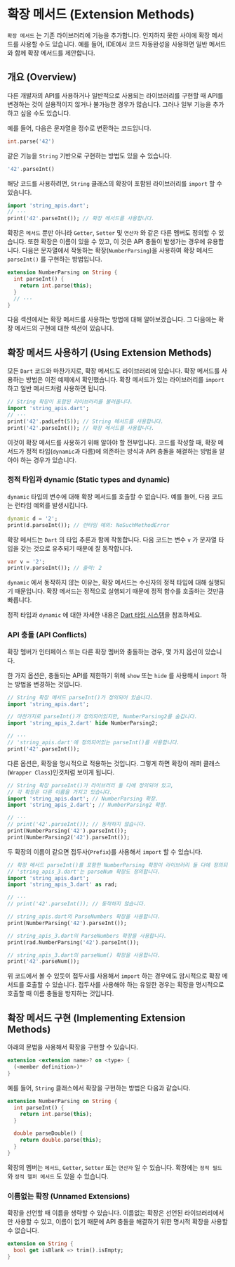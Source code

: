 # 확장 메서드 (Extension Methods)
`확장 메서드` 는 기존 라이브러리에 기능을 추가합니다. 인지하지 못한 사이에 확장 메서드를 사용할 수도 있습니다. 예를 들어, IDE에서 코드 자동완성을 사용하면 일반 메서드와 함께 확장 메서드를 제안합니다.

## 개요 (Overview)
다른 개발자의 API를 사용하거나 일반적으로 사용되는 라이브러리를 구현할 때 API를 변경하는 것이 실용적이지 않거나 불가능한 경우가 많습니다. 그러나 일부 기능을 추가하고 싶을 수도 있습니다.

예를 들어, 다음은 문자열을 정수로 변환하는 코드입니다.
```dart
int.parse('42')
```

같은 기능을 `String` 기반으로 구현하는 방법도 있을 수 있습니다.
```dart
'42'.parseInt()
```

해당 코드를 사용하려면, `String` 클래스의 확장이 포함된 라이브러리를 `import` 할 수 있습니다.
```dart
import 'string_apis.dart';
// ···
print('42'.parseInt()); // 확장 메서드를 사용합니다.
```

확장은 `메서드` 뿐만 아니라 `Getter`, `Setter` 및 `연산자` 와 같은 다른 멤버도 정의할 수 있습니다. 또한 확장은 이름이 있을 수 있고, 이 것은 API 충돌이 발생가는 경우에 유용합니다. 다음은 문자열에서 작동하는 확장(`NumberParsing`)을 사용하여 확장 메서드 `parseInt()` 를 구현하는 방법입니다.
```dart
extension NumberParsing on String {
  int parseInt() {
    return int.parse(this);
  }
  // ···
}
```

다음 섹션에서는 확장 메서드를 사용하는 방법에 대해 알아보겠습니다. 그 다음에는 확장 메서드의 구현에 대한 섹션이 있습니다.

## 확장 메서드 사용하기 (Using Extension Methods)
모든 `Dart` 코드와 마찬가지로, 확장 메서드도 라이브러리에 있습니다. 확장 메서드를 사용하는 방법은 이전 예제에서 확인했습니다. 확장 메서드가 있는 라이브러리를 `import` 하고 일반 메서드처럼 사용하면 됩니다.
```dart
// String 확장이 포함된 라이브러리를 불러옵니다.
import 'string_apis.dart';
// ···
print('42'.padLeft(5)); // String 메서드를 사용합니다.
print('42'.parseInt()); // 확장 메서드를 사용합니다.
```

이것이 확장 메서드를 사용하기 위해 알아야 할 전부입니다. 코드를 작성할 때, 확장 메서드가 정적 타입(`dynamic`과 다름)에 의존하는 방식과 API 충돌을 해결하는 방법을 알아야 하는 경우가 있습니다.

### 정적 타입과 dynamic (Static types and dynamic)
`dynamic` 타입의 변수에 대해 확장 메서드를 호출할 수 없습니다. 예를 들어, 다음 코드는 런타임 예외를 발생시킵니다.
```dart
dynamic d = '2';
print(d.parseInt()); // 런타임 예외: NoSuchMethodError
```

확장 메서드는 `Dart` 의 타입 추론과 함께 작동합니다. 다음 코드는 변수 `v` 가 문자열 타입을 갖는 것으로 유추되기 때문에 잘 동작합니다.
```dart
var v = '2';
print(v.parseInt()); // 출력: 2
```

`dynamic` 에서 동작하지 않는 이유는, 확장 메서드는 수신자의 정적 타입에 대해 실행되기 때문입니다. 확장 메서드는 정적으로 실행되기 때문에 정적 함수를 호출하는 것만큼 빠릅니다.

정적 타입과 `dynamic` 에 대한 자세한 내용은 [Dart 타입 시스템](https://dart.dev/language/type-system)을 참조하세요.

### API 충돌 (API Conflicts)
확장 멤버가 인터페이스 또는 다른 확장 멤버와 충돌하는 경우, 몇 가지 옵션이 있습니다.

한 가지 옵션은, 충돌되는 API를 제한하기 위해 `show` 또는 `hide` 를 사용해서 `import` 하는 방법을 변경하는 것입니다.
```dart
// String 확장 메서드 parseInt()가 정의되어 있습니다.
import 'string_apis.dart';

// 마찬가지로 parseInt()가 정의되어있지만, NumberParsing2를 숨깁니다.
import 'string_apis_2.dart' hide NumberParsing2;

// ···
// 'string_apis.dart'에 정의되어있는 parseInt()를 사용합니다.
print('42'.parseInt());
```

다른 옵션은, 확장을 명시적으로 적용하는 것입니다. 그렇게 하면 확장이 래퍼 클래스(`Wrapper Class`)인것처럼 보이게 됩니다.
```dart
// String 확장 parseInt()가 라이브러리 둘 다에 정의되어 있고,
// 각 확장은 다른 이름을 가지고 있습니다.
import 'string_apis.dart'; // NumberParsing 확장.
import 'string_apis_2.dart'; // NumberParsing2 확장.

// ···
// print('42'.parseInt()); // 동작하지 않습니다.
print(NumberParsing('42').parseInt());
print(NumberParsing2('42').parseInt());
```

두 확장의 이름이 같으면 접두사(`Prefix`)를 사용해서 `import` 할 수 있습니다.
```dart
// 확장 메서드 parseInt()를 포함한 NumberParsing 확장이 라이브러리 둘 다에 정의되어있습니다.
// 'string_apis_3.dart'는 parseNum 확장도 정의합니다.
import 'string_apis.dart';
import 'string_apis_3.dart' as rad;

// ···
// print('42'.parseInt()); // 동작하지 않습니다.

// string_apis.dart의 ParseNumbers 확장을 사용합니다.
print(NumberParsing('42').parseInt());

// string_apis_3.dart의 ParseNumbers 확장을 사용합니다.
print(rad.NumberParsing('42').parseInt());

// string_apis_3.dart의 parseNum() 확장을 사용합니다.
print('42'.parseNum());
```

위 코드에서 볼 수 있듯이 접두사를 사용해서 `import` 하는 경우에도 암시적으로 확장 메서드를 호출할 수 있습니다. 접두사를 사용해야 하는 유일한 경우는 확장을 명시적으로 호출할 때 이름 충돌을 방지하는 것입니다.

## 확장 메서드 구현 (Implementing Extension Methods)
아래의 문법을 사용해서 확장을 구현할 수 있습니다.
```dart
extension <extension name>? on <type> {
  (<member definition>)*
}
```

예를 들어, `String` 클래스에서 확장을 구현하는 방법은 다음과 같습니다.
```dart
extension NumberParsing on String {
  int parseInt() {
    return int.parse(this);
  }

  double parseDouble() {
    return double.parse(this);
  }
}
```

확장의 멤버는 `메서드`, `Getter`, `Setter` 또는 `연산자` 일 수 있습니다. 확장에는 `정적 필드` 와 `정적 헬퍼 메서드` 도 있을 수 있습니다.

### 이름없는 확장 (Unnamed Extensions)
확장을 선언할 때 이름을 생략할 수 있습니다. 이름없는 확장은 선언된 라이브러리에서만 사용할 수 있고, 이름이 없기 때문에 API 충돌을 해결하기 위한 명시적 확장을 사용할 수 없습니다.
```dart
extension on String {
  bool get isBlank => trim().isEmpty;
}
```